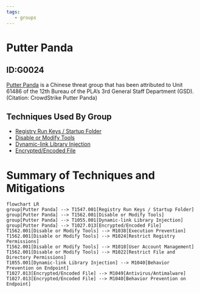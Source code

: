 ```yaml
---
tags:
   - groups
---
```

# Putter Panda
## ID:G0024
[Putter Panda](groups/G0024) is a Chinese threat group that has been attributed to Unit 61486 of the 12th Bureau of the PLA’s 3rd General Staff Department (GSD). (Citation: CrowdStrike Putter Panda)
## Techniques Used By Group
* [Registry Run Keys / Startup Folder](techniques/T1547/001)
* [Disable or Modify Tools](techniques/T1562/001)
* [Dynamic-link Library Injection](techniques/T1055/001)
* [Encrypted/Encoded File](techniques/T1027/013)

# Summary of Techniques and Mitigations
```mermaid
flowchart LR
group[Putter Panda] --> T1547.001[Registry Run Keys / Startup Folder]
group[Putter Panda] --> T1562.001[Disable or Modify Tools]
group[Putter Panda] --> T1055.001[Dynamic-link Library Injection]
group[Putter Panda] --> T1027.013[Encrypted/Encoded File]
T1562.001[Disable or Modify Tools] --> M1038[Execution Prevention]
T1562.001[Disable or Modify Tools] --> M1024[Restrict Registry Permissions]
T1562.001[Disable or Modify Tools] --> M1018[User Account Management]
T1562.001[Disable or Modify Tools] --> M1022[Restrict File and Directory Permissions]
T1055.001[Dynamic-link Library Injection] --> M1040[Behavior Prevention on Endpoint]
T1027.013[Encrypted/Encoded File] --> M1049[Antivirus/Antimalware]
T1027.013[Encrypted/Encoded File] --> M1040[Behavior Prevention on Endpoint]
```